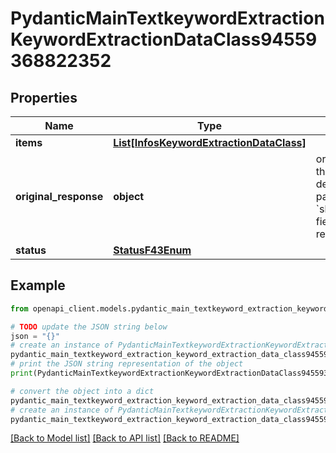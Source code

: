 # PydanticMainTextkeywordExtractionKeywordExtractionDataClass94559368822352


## Properties

Name | Type | Description | Notes
------------ | ------------- | ------------- | -------------
**items** | [**List[InfosKeywordExtractionDataClass]**](InfosKeywordExtractionDataClass.md) |  | [optional] 
**original_response** | **object** | original response sent by the provider, hidden by default, show it by passing the &#x60;show_original_response&#x60; field to &#x60;true&#x60; in your request | [optional] 
**status** | [**StatusF43Enum**](StatusF43Enum.md) |  | 

## Example

```python
from openapi_client.models.pydantic_main_textkeyword_extraction_keyword_extraction_data_class94559368822352 import PydanticMainTextkeywordExtractionKeywordExtractionDataClass94559368822352

# TODO update the JSON string below
json = "{}"
# create an instance of PydanticMainTextkeywordExtractionKeywordExtractionDataClass94559368822352 from a JSON string
pydantic_main_textkeyword_extraction_keyword_extraction_data_class94559368822352_instance = PydanticMainTextkeywordExtractionKeywordExtractionDataClass94559368822352.from_json(json)
# print the JSON string representation of the object
print(PydanticMainTextkeywordExtractionKeywordExtractionDataClass94559368822352.to_json())

# convert the object into a dict
pydantic_main_textkeyword_extraction_keyword_extraction_data_class94559368822352_dict = pydantic_main_textkeyword_extraction_keyword_extraction_data_class94559368822352_instance.to_dict()
# create an instance of PydanticMainTextkeywordExtractionKeywordExtractionDataClass94559368822352 from a dict
pydantic_main_textkeyword_extraction_keyword_extraction_data_class94559368822352_form_dict = pydantic_main_textkeyword_extraction_keyword_extraction_data_class94559368822352.from_dict(pydantic_main_textkeyword_extraction_keyword_extraction_data_class94559368822352_dict)
```
[[Back to Model list]](../README.md#documentation-for-models) [[Back to API list]](../README.md#documentation-for-api-endpoints) [[Back to README]](../README.md)


